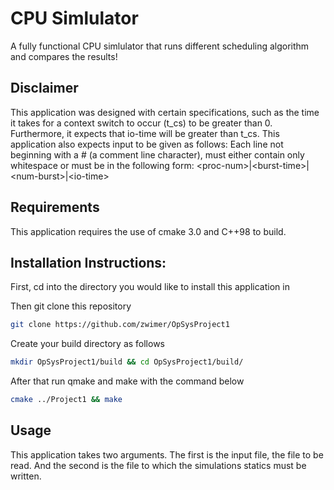 # CPU Simlulator

A fully functional CPU simlulator that runs different scheduling algorithm and compares the results!

## Disclaimer

This application was designed with certain specifications, such as the time it takes for a context switch to occur (t_cs) to be greater than 0. Furthermore, it expects that io-time will be greater than t_cs. This application also expects input to be given as follows: Each line not beginning with a # (a comment line character), must either contain only whitespace or must be in the following form: \<proc-num\>|\<burst-time\>|\<num-burst\>|\<io-time\>

## Requirements

This application requires the use of cmake 3.0 and C++98 to build.

## Installation Instructions:

First, cd into the directory you would like to install this application in

Then git clone this repository
```bash
git clone https://github.com/zwimer/OpSysProject1
```

Create your build directory as follows
```bash
mkdir OpSysProject1/build && cd OpSysProject1/build/
```

After that run qmake and make with the command below
```bash
cmake ../Project1 && make
```

## Usage
This application takes two arguments. The first is the input file, the file to be read. And the second is the file to which the simulations statics must be written.
